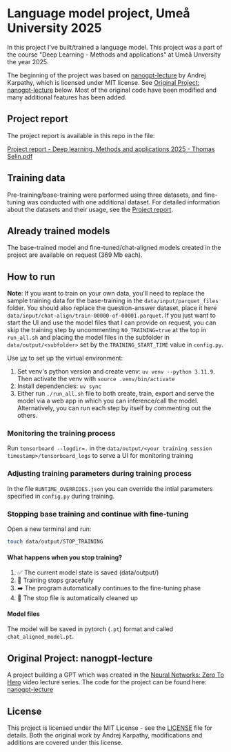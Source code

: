# Language model project, Umeå University 2025


In this project I've built/trained a language model. This project was a part of the course "Deep Learning - Methods and applications" at Umeå Unversity the year 2025.

The beginning of the project was based on [nanogpt-lecture](https://github.com/karpathy/ng-video-lecture) by Andrej Karpathy, which is licensed under MIT license. See [Original Project: nanogpt-lecture](#original-project-nanogpt-lecture) below. Most of the original code have been modified and many additional features has been added.

## Project report

The project report is available in this repo in the file:

[Project report - Deep learning, Methods and applications 2025 - Thomas Selin.pdf](./Project%20report%20-%20Deep%20learning%2C%20Methods%20and%20applications%202025%20-%20Thomas%20Selin.pdf)

## Training data

Pre-training/base-training were performed using three datasets, and fine-tuning was conducted with one additional dataset. For detailed information about the datasets and their usage, see the [Project report](#project-report).

## Already trained models

The base-trained model and fine-tuned/chat-aligned models created in the project are available on request (369 Mb each).

## How to run

**Note**: If you want to train on your own data, you'll need to replace the sample training data for the base-training in the `data/input/parquet_files` folder. You should also replace the question-answer dataset, place it here `data/input/chat-align/train-00000-of-00001.parquet`. If you just want to start the UI and use the model files that I can provide on request, you can skip the training step by uncommenting `NO_TRAINING=true` at the top in `run_all.sh` and placing the model files in the subfolder in `data/output/<subfolder>` set by the  `TRAINING_START_TIME` value in `config.py`.

Use [uv](https://github.com/astral-sh/uv) to set up the virtual environment:

1. Set venv's python version and create venv: `uv venv --python 3.11.9`. Then activate the venv with `source .venv/bin/activate`
2. Install dependencies: `uv sync`
3. Either run `./run_all.sh` file to both create, train, export and serve the model via a web app in which you can inference/call the model. Alternatively, you can run each step by itself by commenting out the others.

### Monitoring the training process

Run `tensorboard --logdir=.` in the `data/output/<your training session timestamp>/tensorboard_logs` to serve a UI for monitoring training

### Adjusting training parameters during training process

In the file `RUNTIME_OVERRIDES.json` you can override the intial parameters specified in `config.py` during training.

### Stopping base training and continue with fine-tuning

Open a new terminal and run:
```bash
touch data/output/STOP_TRAINING
```

#### What happens when you stop training?

1. ✅ The current model state is saved (data/output/)
2. 🔄 Training stops gracefully 
3. ➡️ The program automatically continues to the fine-tuning phase
4. 🧹 The stop file is automatically cleaned up

#### Model files

The model will be saved in pytorch (`.pt`) format and called `chat_aligned_model.pt`.

## Original Project: nanogpt-lecture
A project building a GPT which was created in the [Neural Networks: Zero To Hero](https://karpathy.ai/zero-to-hero.html) video lecture series. The code for the project can be found here: [nanogpt-lecture](https://github.com/karpathy/ng-video-lecture) 


## License

This project is licensed under the MIT License - see the [LICENSE](LICENSE) file for details.
Both the original work by Andrej Karpathy, modifications and additions are covered under this license.
